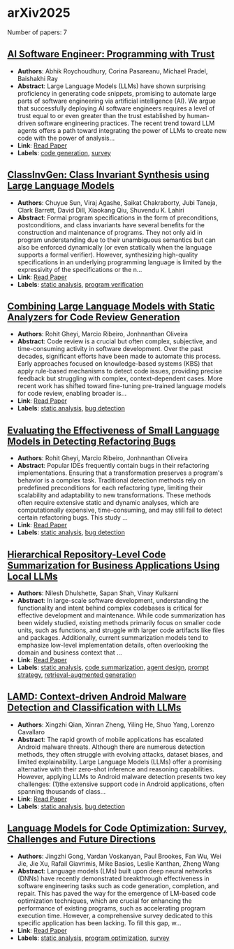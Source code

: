# arXiv2025

Number of papers: 7

## [AI Software Engineer: Programming with Trust](paper_6.md)
- **Authors**: Abhik Roychoudhury, Corina Pasareanu, Michael Pradel, Baishakhi Ray
- **Abstract**: Large Language Models (LLMs) have shown surprising proficiency in generating code snippets, promising to automate large parts of software engineering via artificial intelligence (AI). We argue that successfully deploying AI software engineers requires a level of trust equal to or even greater than the trust established by human-driven software engineering practices. The recent trend toward LLM agents offers a path toward integrating the power of LLMs to create new code with the power of analysis...
- **Link**: [Read Paper](https://arxiv.org/pdf/2502.13767)
- **Labels**: [code generation](../../labels/code_generation.md), [survey](../../labels/survey.md)


## [ClassInvGen: Class Invariant Synthesis using Large Language Models](paper_5.md)
- **Authors**: Chuyue Sun, Viraj Agashe, Saikat Chakraborty, Jubi Taneja, Clark Barrett, David Dill, Xiaokang Qiu, Shuvendu K. Lahiri
- **Abstract**: Formal program specifications in the form of preconditions, postconditions, and class invariants have several benefits for the construction and maintenance of programs. They not only aid in program understanding due to their unambiguous semantics but can also be enforced dynamically (or even statically when the language supports a formal verifier). However, synthesizing high-quality specifications in an underlying programming language is limited by the expressivity of the specifications or the n...
- **Link**: [Read Paper](https://www.arxiv.org/abs/2502.18917)
- **Labels**: [static analysis](../../labels/static_analysis.md), [program verification](../../labels/program_verification.md)


## [Combining Large Language Models with Static Analyzers for Code Review Generation](paper_4.md)
- **Authors**: Rohit Gheyi, Marcio Ribeiro, Jonhnanthan Oliveira
- **Abstract**: Code review is a crucial but often complex, subjective, and time-consuming activity in software development. Over the past decades, significant efforts have been made to automate this process. Early approaches focused on knowledge-based systems (KBS) that apply rule-based mechanisms to detect code issues, providing precise feedback but struggling with complex, context-dependent cases. More recent work has shifted toward fine-tuning pre-trained language models for code review, enabling broader is...
- **Link**: [Read Paper](https://arxiv.org/pdf/2502.06633)
- **Labels**: [static analysis](../../labels/static_analysis.md), [bug detection](../../labels/bug_detection.md)


## [Evaluating the Effectiveness of Small Language Models in Detecting Refactoring Bugs](paper_3.md)
- **Authors**: Rohit Gheyi, Marcio Ribeiro, Jonhnanthan Oliveira
- **Abstract**: Popular IDEs frequently contain bugs in their refactoring implementations. Ensuring that a transformation preserves a program's behavior is a complex task. Traditional detection methods rely on predefined preconditions for each refactoring type, limiting their scalability and adaptability to new transformations. These methods often require extensive static and dynamic analyses, which are computationally expensive, time-consuming, and may still fail to detect certain refactoring bugs. This study ...
- **Link**: [Read Paper](https://arxiv.org/abs/2502.18454)
- **Labels**: [static analysis](../../labels/static_analysis.md), [bug detection](../../labels/bug_detection.md)


## [Hierarchical Repository-Level Code Summarization for Business Applications Using Local LLMs](paper_7.md)
- **Authors**: Nilesh Dhulshette, Sapan Shah, Vinay Kulkarni
- **Abstract**: In large-scale software development, understanding the functionality and intent behind complex codebases is critical for effective development and maintenance. While code summarization has been widely studied, existing methods primarily focus on smaller code units, such as functions, and struggle with larger code artifacts like files and packages. Additionally, current summarization models tend to emphasize low-level implementation details, often overlooking the domain and business context that ...
- **Link**: [Read Paper](https://arxiv.org/pdf/2501.07857)
- **Labels**: [static analysis](../../labels/static_analysis.md), [code summarization](../../labels/code_summarization.md), [agent design](../../labels/agent_design.md), [prompt strategy](../../labels/prompt_strategy.md), [retrieval-augmented generation](../../labels/retrieval-augmented_generation.md)


## [LAMD: Context-driven Android Malware Detection and Classification with LLMs](paper_1.md)
- **Authors**: Xingzhi Qian, Xinran Zheng, Yiling He, Shuo Yang, Lorenzo Cavallaro
- **Abstract**: The rapid growth of mobile applications has escalated Android malware threats. Although there are numerous detection methods, they often struggle with evolving attacks, dataset biases, and limited explainability. Large Language Models (LLMs) offer a promising alternative with their zero-shot inference and reasoning capabilities. However, applying LLMs to Android malware detection presents two key challenges: (1)the extensive support code in Android applications, often spanning thousands of class...
- **Link**: [Read Paper](https://www.arxiv.org/pdf/2502.13055)
- **Labels**: [static analysis](../../labels/static_analysis.md), [bug detection](../../labels/bug_detection.md)


## [Language Models for Code Optimization: Survey, Challenges and Future Directions](paper_2.md)
- **Authors**: Jingzhi Gong, Vardan Voskanyan, Paul Brookes, Fan Wu, Wei Jie, Jie Xu, Rafail Giavrimis, Mike Basios, Leslie Kanthan, Zheng Wang
- **Abstract**: Language models (LMs) built upon deep neural networks (DNNs) have recently demonstrated breakthrough effectiveness in software engineering tasks such as code generation, completion, and repair. This has paved the way for the emergence of LM-based code optimization techniques, which are crucial for enhancing the performance of existing programs, such as accelerating program execution time. However, a comprehensive survey dedicated to this specific application has been lacking. To fill this gap, w...
- **Link**: [Read Paper](https://arxiv.org/abs/2501.01277)
- **Labels**: [static analysis](../../labels/static_analysis.md), [program optimization](../../labels/program_optimization.md), [survey](../../labels/survey.md)
